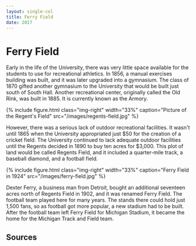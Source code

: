 ```yaml
---
layout: single-col
title: Ferry Field
date: 2017
---
```


# Ferry Field

Early in the life of the University, there was very little space available for the students to use for recreational athletics. In 1856, a manual exercises building was built, and it was later upgraded into a gymnasium. The class of 1870 gifted another gymnasium to the University that would be built just south of South Hall. Another recreational center, originally called the Old Rink, was built in 1885. It is currently known as the Armory.

{% include figure.html class="img-right" width="33%" caption="Picture of the Regent's Field" src="/images/regents-field.jpg" %}

However, there was a serious lack of outdoor recreational facilities. It wasn't until 1865 when the University appropriated just $50 for the creation of a cricket field. The University continued to lack adequate outdoor facilities until the Regents decided in 1890 to buy ten acres for $3,000. This plot of land would be called Regents Field, and it included a quarter-mile track, a baseball diamond, and a football field.

{% include figure.html class="img-right" width="33%" caption="Ferry Field in 1924" src="/images/ferry-field.jpg" %}

Dexter Ferry, a business man from Detroit, bought an additional seventeen acres north of Regents Field in 1902, and it was renamed Ferry Field. The football team played here for many years. The stands there could hold just 1,500 fans, so as football got more popular, a new stadium had to be built. After the football team left Ferry Field for Michigan Stadium, it became the home for the Michigan Track and Field team.

## Sources
